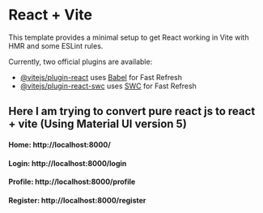 # React + Vite

This template provides a minimal setup to get React working in Vite with HMR and some ESLint rules.

Currently, two official plugins are available:

- [@vitejs/plugin-react](https://github.com/vitejs/vite-plugin-react/blob/main/packages/plugin-react/README.md) uses [Babel](https://babeljs.io/) for Fast Refresh
- [@vitejs/plugin-react-swc](https://github.com/vitejs/vite-plugin-react-swc) uses [SWC](https://swc.rs/) for Fast Refresh

## Here I am trying to convert pure react js to react + vite (Using Material UI version 5)

#### Home: http://localhost:8000/
#### Login: http://localhost:8000/login
#### Profile: http://localhost:8000/profile
#### Register: http://localhost:8000/register

